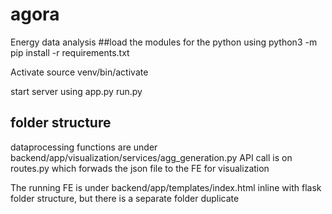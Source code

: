 # agora
Energy data analysis
##load the modules for the python using
python3 -m pip install -r requirements.txt

Activate source venv/bin/activate

start server using app.py
 run.py


## folder structure
dataprocessing functions are under backend/app/visualization/services/agg_generation.py
API call is on routes.py which forwads the json file to the FE for visualization

The running FE is under backend/app/templates/index.html inline with flask folder structure, but there is a separate folder duplicate